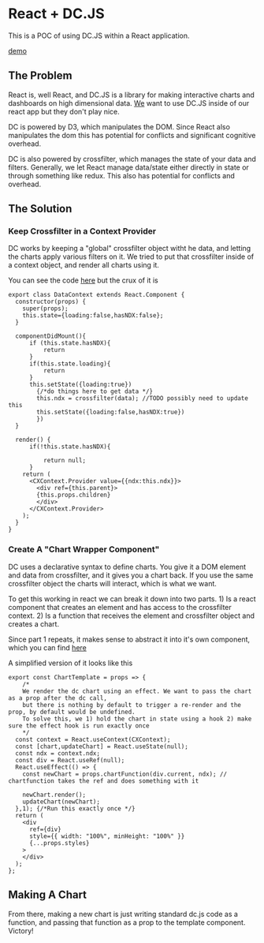 # React + DC.JS

This is a POC of using DC.JS within a React application. 

[demo](lighttag.github.io/dcjs-in-react/)

## The Problem

React is, well React, and DC.JS is a library for making interactive charts and dashboards on high dimensional data. [We](https://www.lighttag.io) want to use DC.JS inside of our react app but they don't play nice. 

DC is powered by D3, which manipulates the DOM. Since React also manipulates the dom this has potential for conflicts and significant cognitive overhead. 

DC is also powered by crossfilter, which manages the state of your data and filters. Generally, we let React manage data/state either directly in state or through something like redux. This also has potential for conflicts and overhead. 

## The Solution

### Keep Crossfilter in a Context Provider

DC works by keeping a "global" crossfilter object witht he data, and letting the charts apply various filters on it. We tried to put that crossfilter inside of a context object, and render all charts using it. 

You can see the code [here](/src/dc/cxContext.js) but the crux of it is

```es6
export class DataContext extends React.Component {
  constructor(props) {
    super(props);
    this.state={loading:false,hasNDX:false};
  }

  componentDidMount(){
      if (this.state.hasNDX){
          return
      }
      if(this.state.loading){
          return
      }
      this.setState({loading:true})
        {/*do things here to get data */}
        this.ndx = crossfilter(data); //TODO possibly need to update this
        this.setState({loading:false,hasNDX:true})
        })
  }

  render() {
      if(!this.state.hasNDX){

          return null;
      }
    return (
      <CXContext.Provider value={{ndx:this.ndx}}>
        <div ref={this.parent}>
        {this.props.children}
        </div>
      </CXContext.Provider>
    );
  }
}

```

### Create A "Chart Wrapper Component" 

DC uses a declarative syntax to define charts. You give it a DOM element and data from crossfilter, and it gives you a chart back.  If you use the same crossfilter object the charts will interact, which is what we want. 

To get this working in react we can break it down into two parts. 1) Is a react component that creates an element and has access to the crossfilter context. 2) Is a function that receives the element and crossfilter object and creates a chart. 

Since part 1 repeats, it makes sense to abstract it into it's own component, which you can find [here](/src/chartTemplate.js)

A simplified version of it looks like this

```es6
export const ChartTemplate = props => {
    /*
    We render the dc chart using an effect. We want to pass the chart as a prop after the dc call,
    but there is nothing by default to trigger a re-render and the prop, by default would be undefined.
    To solve this, we 1) hold the chart in state using a hook 2) make sure the effect hook is run exactly once
    */
  const context = React.useContext(CXContext);
  const [chart,updateChart] = React.useState(null);
  const ndx = context.ndx;
  const div = React.useRef(null);
  React.useEffect(() => {
    const newChart = props.chartFunction(div.current, ndx); // chartfunction takes the ref and does something with it

    newChart.render();
    updateChart(newChart);
  },1); {/*Run this exactly once */}
  return (
    <div
      ref={div}
      style={{ width: "100%", minHeight: "100%" }}
      {...props.styles}
    >
    </div>
  );
};

```

## Making A Chart

From there, making a new chart is just writing standard dc.js code as a function, and passing that function as a
prop to the template component.  Victory! 

